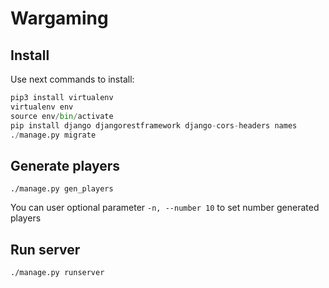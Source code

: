 # Wargaming

## Install

Use next commands to install:

```python
pip3 install virtualenv
virtualenv env
source env/bin/activate
pip install django djangorestframework django-cors-headers names
./manage.py migrate
```

## Generate players

```
./manage.py gen_players
```

You can user optional parameter ``-n, --number 10`` to set number generated players

## Run server
```
./manage.py runserver
```
